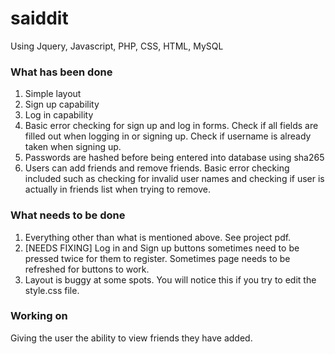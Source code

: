 # saiddit
Using Jquery, Javascript, PHP, CSS, HTML, MySQL
### What has been done
1. Simple layout
2. Sign up capability
3. Log in capability
4. Basic error checking for sign up and log in forms. Check if all fields are filled out when logging in or signing up. Check if username is already taken when signing up.
5. Passwords are hashed before being entered into database using sha265
6. Users can add friends and remove friends. Basic error checking included such as checking for invalid user names and checking if user is actually in friends list when trying to remove.


### What needs to be done
1. Everything other than what is mentioned above. See project pdf.
2. [NEEDS FIXING] Log in and Sign up buttons sometimes need to be pressed twice for them to register. Sometimes page needs to be refreshed for   buttons to work.
3. Layout is buggy at some spots. You will notice this if you try to edit the style.css file.

### Working on
Giving the user the ability to view friends they have added.
